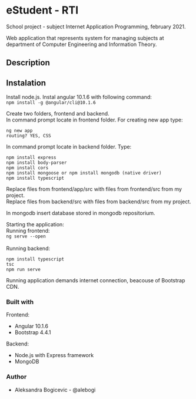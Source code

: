 # eStudent - RTI

School project - subject Internet Application Programming, february 2021.

Web application that represents system for managing subjects at department of Computer Engineering and Information Theory.

## Description

## Instalation
Install node.js.
Instal angular 10.1.6 with following command:\
`npm install -g @angular/cli@10.1.6` 

Create two folders, frontend and backend.\
In command prompt locate in frontend folder. For creating new app type:
```
ng new app
routing? YES, CSS
```

In command prompt locate in backend folder. Type:
```
npm install express
npm install body-parser
npm install cors
npm install mongoose or npm install mongodb (native driver)
npm install typescript
```
	
Replace files from frontend/app/src with files from frontend/src from my project.\
Replace files from backend/src with files from backend/src from my project.

In mongodb insert database stored in mongodb repositorium.


Starting the application:\
Running frontend:\
`ng serve --open`\
\
Running backend:
```
npm install typescript
tsc
npm run serve	
```
	
Running application demands internet connection, beacouse of Bootstrap CDN.	

	
### Built with
Frontend:
- Angular 10.1.6
- Bootstrap 4.4.1

Backend:
- Node.js with Express framework
- MongoDB

### Author
- Aleksandra Bogicevic - @alebogi
